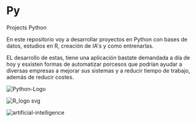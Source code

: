 # Py
Projects Python

En este repositorio voy a desarrollar proyectos en Python con bases de datos, estudios en R, creación de IA's y como entrenarlas.

EL desarrollo de estas, tiene una aplicación bastate demandada a día de hoy y esxisten formas de automatizar porcesos que podrían ayudar a diversas empresas a mejorar sus sistemas y a reducir tiempo de trabajo, además de reducir costes.

![Python-Logo](https://github.com/sneymz00/Py/assets/126733439/f040f0be-8846-4f6f-8e52-85933dcf1ccf)

![R_logo svg](https://github.com/sneymz00/Py/assets/126733439/d4a22db6-4c45-4cd4-8323-0c2c2563d34a)

![artificial-intelligence](https://github.com/sneymz00/Py/assets/126733439/11a4e478-5eb8-4d59-891f-38b3dadd91ee)
